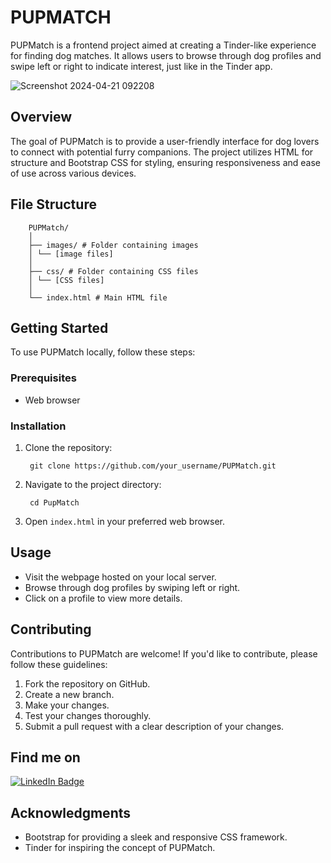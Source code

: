 # PUPMATCH

PUPMatch is a frontend project aimed at creating a Tinder-like experience for finding dog matches. It allows users to browse through dog profiles and swipe left or right to indicate interest, just like in the Tinder app.

![Screenshot 2024-04-21 092208](https://github.com/GokulBakkiyarasu/PUPMATCH/assets/87391223/65aa85cd-7eba-4323-afe0-353e94a3c44c)

## Overview

The goal of PUPMatch is to provide a user-friendly interface for dog lovers to connect with potential furry companions. The project utilizes HTML for structure and Bootstrap CSS for styling, ensuring responsiveness and ease of use across various devices.

## File Structure

        PUPMatch/
        │
        ├── images/ # Folder containing images
        │ └── [image files]
        │
        ├── css/ # Folder containing CSS files
        │ └── [CSS files]
        │
        └── index.html # Main HTML file


## Getting Started

To use PUPMatch locally, follow these steps:

### Prerequisites

- Web browser

### Installation

1. Clone the repository:

        git clone https://github.com/your_username/PUPMatch.git

2. Navigate to the project directory:

        cd PupMatch

3. Open `index.html` in your preferred web browser.

## Usage

- Visit the webpage hosted on your local server.
- Browse through dog profiles by swiping left or right.
- Click on a profile to view more details.

## Contributing

Contributions to PUPMatch are welcome! If you'd like to contribute, please follow these guidelines:

1. Fork the repository on GitHub.
2. Create a new branch.
3. Make your changes.
4. Test your changes thoroughly.
5. Submit a pull request with a clear description of your changes.

## Find me on
[![LinkedIn Badge](https://img.shields.io/badge/LinkedIn-Profile-informational?style=flat&logo=linkedin&logoColor=white&color=0D76A8)](https://www.linkedin.com/in/gokul-bakkiyarasu-531535251)


## Acknowledgments

- Bootstrap for providing a sleek and responsive CSS framework.
- Tinder for inspiring the concept of PUPMatch.


   

